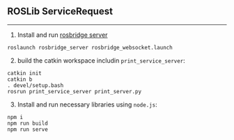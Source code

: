 ## ROSLib ServiceRequest 

---

1. Install and run [rosbridge server](http://wiki.ros.org/rosbridge_server)

```
roslaunch rosbridge_server rosbridge_websocket.launch 
```
2. build the catkin workspace includin `print_service_server`:

```
catkin init
catkin b
. devel/setup.bash
rosrun print_service_server print_server.py
```

3. Install and run necessary libraries using `node.js`:

```
npm i
npm run build
npm run serve
```
